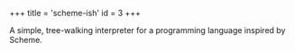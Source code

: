 +++
title = 'scheme-ish'
id = 3
+++

A simple, tree-walking interpreter for a programming language inspired by Scheme.

